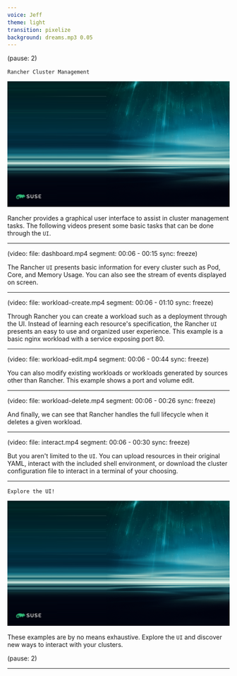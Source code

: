 ```yaml
---
voice: Jeff
theme: light
transition: pixelize
background: dreams.mp3 0.05
---
```


(pause: 2)

```
Rancher Cluster Management
```

![](background.png)

<!-- Start Script --> 
Rancher provides a graphical user interface to assist in cluster management tasks.
The following videos present some basic tasks that can be done through the `UI`.
<!-- End Script -->

---

(video:
  file: dashboard.mp4
  segment: 00:06 - 00:15
  sync: freeze)

<!-- Start Script -->
The Rancher `UI` presents basic information for every cluster such as Pod, Core, and Memory Usage. You can also see the stream of events displayed on screen.
<!-- End Script -->

---

(video:
  file: workload-create.mp4
  segment: 00:06 - 01:10
  sync: freeze)

<!-- Start Script -->
Through Rancher you can create a workload such as a deployment through the UI. Instead of learning each resource's specification, the Rancher `UI` presents an easy to use and organized user experience. This example is a basic nginx workload with a service exposing port 80.
<!-- End Script -->

---

(video:
  file: workload-edit.mp4
  segment: 00:06 - 00:44
  sync: freeze)

<!-- Start Script -->
You can also modify existing workloads or workloads generated by sources other than Rancher. This example shows a port and volume edit.
<!-- End Script -->

---

(video:
  file: workload-delete.mp4
  segment: 00:06 - 00:26
  sync: freeze)

<!-- Start Script -->
And finally, we can see that Rancher handles the full lifecycle when it deletes a given workload.
<!-- End Script -->

---

(video:
  file: interact.mp4
  segment: 00:06 - 00:30
  sync: freeze)

<!-- Start Script -->
But you aren't limited to the `UI`. You can upload resources in their original YAML, interact with the included shell environment, or download the cluster configuration file to interact in a terminal of your choosing.
<!-- End Script -->

---

```
Explore the UI!
```

![](background.png)

<!-- Start Script -->
These examples are by no means exhaustive. Explore the `UI` and discover new ways to interact with your clusters.
<!-- End Script -->

(pause: 2)

---
